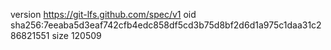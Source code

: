 version https://git-lfs.github.com/spec/v1
oid sha256:7eeaba5d3eaf742cfb4edc858df5cd3b75d8bf2d6d1a975c1daa31c286821551
size 120509
